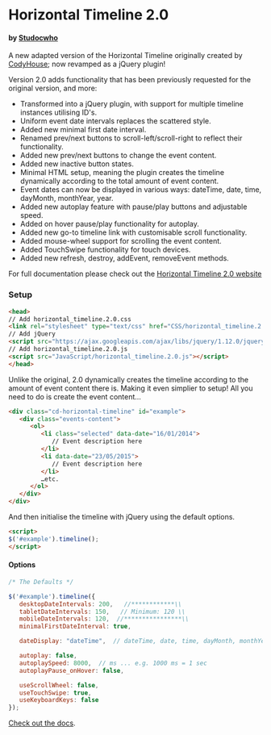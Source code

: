# Horizontal Timeline 2.0
#### by [Studocwho](https://github.com/studocwho)

A new adapted version of the Horizontal Timeline originally created by [CodyHouse](http://codyhouse.co/gem/horizontal-timeline/); now revamped as a jQuery plugin!

Version 2.0 adds functionality that has been previously requested for the original version, and more:
   - Transformed into a jQuery plugin, with support for multiple timeline instances utilising ID's.
   - Uniform event date intervals replaces the scattered style.
   - Added new minimal first date interval.
   - Renamed prev/next buttons to scroll-left/scroll-right to reflect their functionality.
   - Added new prev/next buttons to change the event content.
   - Added new inactive button states.
   - Minimal HTML setup, meaning the plugin creates the timeline dynamically according to the total amount of event content.
   - Event dates can now be displayed in various ways: dateTime, date, time, dayMonth, monthYear, year.
   - Added new autoplay feature with pause/play buttons and adjustable speed.
   - Added on hover pause/play functionality for autoplay.
   - Added new go-to timeline link with customisable scroll functionality. 
   - Added mouse-wheel support for scrolling the event content.
   - Added TouchSwipe functionality for touch devices.
   - Added new refresh, destroy, addEvent, removeEvent methods.

For full documentation please check out the [Horizontal Timeline 2.0 website](http://horizontal-timeline.ycodetech.co.uk/)

### Setup

```html
<head>
// Add horizontal_timeline.2.0.css 
<link rel="stylesheet" type="text/css" href="CSS/horizontal_timeline.2.0.css">
// Add jQuery 
<script src="https://ajax.googleapis.com/ajax/libs/jquery/1.12.0/jquery.min.js"></script>
// Add horizontal_timeline.2.0.js
<script src="JavaScript/horizontal_timeline.2.0.js"></script>
</head>

```
Unlike the original, 2.0 dynamically creates the timeline according to the amount of event content there is. Making it even simplier to setup! All you need to do is create the event content…

``` html
<div class="cd-horizontal-timeline" id="example">
   <div class="events-content">
      <ol>
         <li class="selected" data-date="16/01/2014">
            // Event description here
         </li>
         <li data-date="23/05/2015">
            // Event description here
         </li>
         …etc.
      </ol>
   </div>
</div>
```
And then initialise the timeline with jQuery using the default options.

```html
<script>
$('#example').timeline();
</script>
```

#### Options

```javascript
/* The Defaults */

$('#example').timeline({
   desktopDateIntervals: 200,   //************\\
   tabletDateIntervals: 150,   // Minimum: 120 \\
   mobileDateIntervals: 120,  //****************\\
   minimalFirstDateInterval: true,

   dateDisplay: "dateTime",  // dateTime, date, time, dayMonth, monthYear, year

   autoplay: false,
   autoplaySpeed: 8000,  // ms ... e.g. 1000 ms = 1 sec
   autoplayPause_onHover: false, 

   useScrollWheel: false,
   useTouchSwipe: true,
   useKeyboardKeys: false
});
```

[Check out the docs](http://horizontal-timeline.ycodetech.co.uk/).
